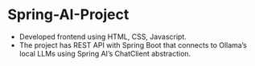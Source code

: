# Spring-AI-Project
- Developed frontend using HTML, CSS, Javascript.
- The project has REST API with Spring Boot that connects to Ollama’s local LLMs using Spring AI’s ChatClient abstraction.
